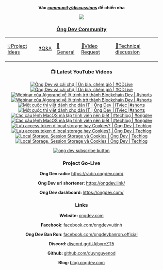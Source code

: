 <div align="center">
      <b
        >Vào
        <a href="https://github.com/OngDev/community/discussions"
          ><i>community/discussions</i></a
        >
        để chiến nha</b
      >

<img
    src="https://raw.githubusercontent.com/thuanpham2311/img/master/ongDevCharacters/4.png"
  />

### [Ông Dev Community](https://github.com/OngDev/community/discussions)

  <b>
    <table>
      <tr>
        <td>
          <a
            href="https://github.com/OngDev/community/discussions/categories/project-ideas"
            ><p>💡Project Ideas</p></a
          >
        </td>
        <td>
          <a
            href="https://github.com/OngDev/community/discussions/categories/q-a"
            ><p>❓Q&A</p></a
          >
        </td>
        <td>
          <a
            href="https://github.com/OngDev/community/discussions/categories/general"
            ><p>💬General</p></a
          >
        </td>
        <td>
          <a
            href="https://github.com/OngDev/community/discussions/categories/video-request"
            ><p>🎥Video Request</p></a
          >
        </td>
        <td>
          <a
            href="https://github.com/OngDev/community/discussions/categories/technical-discussion"
            ><p>🧠Technical discussion</p></a
          >
        </td>
      </tr>
    </table>
  </b>

### 📺 Latest YouTube Videos

<!-- BEGIN YOUTUBE-CARDS -->
[![Ông Dev và cái chợ | Ún bia, chém gió | #ODLive](https://ytcards.demolab.com/?id=9_R99eR85mc&title=%C3%94ng+Dev+v%C3%A0+c%C3%A1i+ch%E1%BB%A3+%7C+%C3%9An+bia%2C+ch%C3%A9m+gi%C3%B3+%7C+%23ODLive&lang=en&timestamp=1683389862&background_color=%230d1117&title_color=%23ffffff&stats_color=%23dedede&width=250&duration=7047 "Ông Dev và cái chợ | Ún bia, chém gió | #ODLive")](https://www.youtube.com/watch?v=9_R99eR85mc#gh-dark-mode-only)[![Ông Dev và cái chợ | Ún bia, chém gió | #ODLive](https://ytcards.demolab.com/?id=9_R99eR85mc&title=%C3%94ng+Dev+v%C3%A0+c%C3%A1i+ch%E1%BB%A3+%7C+%C3%9An+bia%2C+ch%C3%A9m+gi%C3%B3+%7C+%23ODLive&lang=en&timestamp=1683389862&background_color=%23ffffff&title_color=%2324292f&stats_color=%2357606a&width=250&duration=7047 "Ông Dev và cái chợ | Ún bia, chém gió | #ODLive")](https://www.youtube.com/watch?v=9_R99eR85mc#gh-light-mode-only)
[![Webinar của Algorand về lộ trình trở thành Blockchain Dev | #shorts](https://ytcards.demolab.com/?id=nCBPd2nd_EU&title=Webinar+c%E1%BB%A7a+Algorand+v%E1%BB%81+l%E1%BB%99+tr%C3%ACnh+tr%E1%BB%9F+th%C3%A0nh+Blockchain+Dev+%7C+%23shorts&lang=en&timestamp=1683207030&background_color=%230d1117&title_color=%23ffffff&stats_color=%23dedede&width=250&duration=59 "Webinar của Algorand về lộ trình trở thành Blockchain Dev | #shorts")](https://www.youtube.com/watch?v=nCBPd2nd_EU#gh-dark-mode-only)[![Webinar của Algorand về lộ trình trở thành Blockchain Dev | #shorts](https://ytcards.demolab.com/?id=nCBPd2nd_EU&title=Webinar+c%E1%BB%A7a+Algorand+v%E1%BB%81+l%E1%BB%99+tr%C3%ACnh+tr%E1%BB%9F+th%C3%A0nh+Blockchain+Dev+%7C+%23shorts&lang=en&timestamp=1683207030&background_color=%23ffffff&title_color=%2324292f&stats_color=%2357606a&width=250&duration=59 "Webinar của Algorand về lộ trình trở thành Blockchain Dev | #shorts")](https://www.youtube.com/watch?v=nCBPd2nd_EU#gh-light-mode-only)
[![Một cuộc thi viết dành cho dân IT | Ông Dev | ITviec |#shorts](https://ytcards.demolab.com/?id=kWPgRppVM20&title=M%E1%BB%99t+cu%E1%BB%99c+thi+vi%E1%BA%BFt+d%C3%A0nh+cho+d%C3%A2n+IT+%7C+%C3%94ng+Dev+%7C+ITviec+%7C%23shorts&lang=en&timestamp=1682686837&background_color=%230d1117&title_color=%23ffffff&stats_color=%23dedede&width=250&duration=59 "Một cuộc thi viết dành cho dân IT | Ông Dev | ITviec |#shorts")](https://www.youtube.com/watch?v=kWPgRppVM20#gh-dark-mode-only)[![Một cuộc thi viết dành cho dân IT | Ông Dev | ITviec |#shorts](https://ytcards.demolab.com/?id=kWPgRppVM20&title=M%E1%BB%99t+cu%E1%BB%99c+thi+vi%E1%BA%BFt+d%C3%A0nh+cho+d%C3%A2n+IT+%7C+%C3%94ng+Dev+%7C+ITviec+%7C%23shorts&lang=en&timestamp=1682686837&background_color=%23ffffff&title_color=%2324292f&stats_color=%2357606a&width=250&duration=59 "Một cuộc thi viết dành cho dân IT | Ông Dev | ITviec |#shorts")](https://www.youtube.com/watch?v=kWPgRppVM20#gh-light-mode-only)
[![Các câu lệnh MacOS mà lập trình viên nên biết | #techlog | #ongdev](https://ytcards.demolab.com/?id=l_cFj-B2IY0&title=C%C3%A1c+c%C3%A2u+l%E1%BB%87nh+MacOS+m%C3%A0+l%E1%BA%ADp+tr%C3%ACnh+vi%C3%AAn+n%C3%AAn+bi%E1%BA%BFt+%7C+%23techlog+%7C+%23ongdev&lang=en&timestamp=1682080231&background_color=%230d1117&title_color=%23ffffff&stats_color=%23dedede&width=250&duration=1174 "Các câu lệnh MacOS mà lập trình viên nên biết | #techlog | #ongdev")](https://www.youtube.com/watch?v=l_cFj-B2IY0#gh-dark-mode-only)[![Các câu lệnh MacOS mà lập trình viên nên biết | #techlog | #ongdev](https://ytcards.demolab.com/?id=l_cFj-B2IY0&title=C%C3%A1c+c%C3%A2u+l%E1%BB%87nh+MacOS+m%C3%A0+l%E1%BA%ADp+tr%C3%ACnh+vi%C3%AAn+n%C3%AAn+bi%E1%BA%BFt+%7C+%23techlog+%7C+%23ongdev&lang=en&timestamp=1682080231&background_color=%23ffffff&title_color=%2324292f&stats_color=%2357606a&width=250&duration=1174 "Các câu lệnh MacOS mà lập trình viên nên biết | #techlog | #ongdev")](https://www.youtube.com/watch?v=l_cFj-B2IY0#gh-light-mode-only)
[![Lưu access token ở local storage hay Cookies? | Ông Dev | Techlog](https://ytcards.demolab.com/?id=DfQJjR2PISQ&title=L%C6%B0u+access+token+%E1%BB%9F+local+storage+hay+Cookies%3F+%7C+%C3%94ng+Dev+%7C+Techlog&lang=en&timestamp=1681389007&background_color=%230d1117&title_color=%23ffffff&stats_color=%23dedede&width=250&duration=439 "Lưu access token ở local storage hay Cookies? | Ông Dev | Techlog")](https://www.youtube.com/watch?v=DfQJjR2PISQ#gh-dark-mode-only)[![Lưu access token ở local storage hay Cookies? | Ông Dev | Techlog](https://ytcards.demolab.com/?id=DfQJjR2PISQ&title=L%C6%B0u+access+token+%E1%BB%9F+local+storage+hay+Cookies%3F+%7C+%C3%94ng+Dev+%7C+Techlog&lang=en&timestamp=1681389007&background_color=%23ffffff&title_color=%2324292f&stats_color=%2357606a&width=250&duration=439 "Lưu access token ở local storage hay Cookies? | Ông Dev | Techlog")](https://www.youtube.com/watch?v=DfQJjR2PISQ#gh-light-mode-only)
[![Local Storage, Session Storage và Cookies | Ông Dev | Techlog](https://ytcards.demolab.com/?id=9dloQfxucAc&title=Local+Storage%2C+Session+Storage+v%C3%A0+Cookies+%7C+%C3%94ng+Dev+%7C+Techlog&lang=en&timestamp=1680618602&background_color=%230d1117&title_color=%23ffffff&stats_color=%23dedede&width=250&duration=381 "Local Storage, Session Storage và Cookies | Ông Dev | Techlog")](https://www.youtube.com/watch?v=9dloQfxucAc#gh-dark-mode-only)[![Local Storage, Session Storage và Cookies | Ông Dev | Techlog](https://ytcards.demolab.com/?id=9dloQfxucAc&title=Local+Storage%2C+Session+Storage+v%C3%A0+Cookies+%7C+%C3%94ng+Dev+%7C+Techlog&lang=en&timestamp=1680618602&background_color=%23ffffff&title_color=%2324292f&stats_color=%2357606a&width=250&duration=381 "Local Storage, Session Storage và Cookies | Ông Dev | Techlog")](https://www.youtube.com/watch?v=9dloQfxucAc#gh-light-mode-only)
<!-- END YOUTUBE-CARDS -->

[![ong dev subscribe button](https://raw.githubusercontent.com/thuanOwa/img/master/youtube.gif)](https://www.youtube.com/@ongdev?sub_confirmation=1)

### Project Go-Live

<strong>Ong Dev radio: </strong><a href="radio.ongdev.com/">https://radio.ongdev.com/</a>

<strong>Ong Dev url shortener: </strong><a href="ongdev.link/">https://ongdev.link/</a>

<strong>Ong Dev dashboard: </strong><a href="ongdev.com/">https://ongdev.com/</a>

### Links

<strong>Website: </strong><a href="https://ongdev.com">ongdev.com</a>

<strong>Facebook: </strong><a href="https://www.facebook.com/ongdevvuitinh">facebook.com/ongdevvuitinh</a>

<strong>Ong Dev Ban Ron: </strong><a href="https://www.facebook.com/ongdevbanron.official">facebook.com/ongdevbanron.official</a>

<strong>Discord: </strong><a href="https://discord.gg/UAjbyrcZT5">discord.gg/UAjbyrcZT5</a>

<strong>Github: </strong><a href="https://github.com/duynguyenod">github.com/duynguyenod</a>

<strong>Blog: </strong><a href="https://blog.ongdev.com">blog.ongdev.com</a>

</div>

